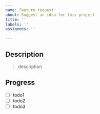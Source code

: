 ```yaml
---
name: Feature request
about: Suggest an idea for this project
title: ''
labels: ''
assignees: ''

---
```


## Description

> description

## Progress

- [ ] todo1   
- [ ] todo2   
- [ ] todo3
